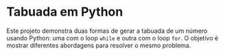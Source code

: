 # Tabuada em Python  
Este projeto demonstra duas formas de gerar a tabuada de um número usando Python: uma com o loop `while` e outra com o loop `for`. O objetivo é mostrar diferentes abordagens para resolver o mesmo problema.

